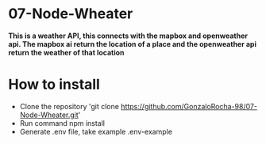 # 07-Node-Wheater
**This is a weather API, this connects with the mapbox and openweather api.
The mapbox ai return the location of a place and the openweather api return the weather of that location**

# How to install

- Clone the repository 'git clone https://github.com/GonzaloRocha-98/07-Node-Wheater.git'
- Run command npm install
- Generate .env file, take example .env-example

